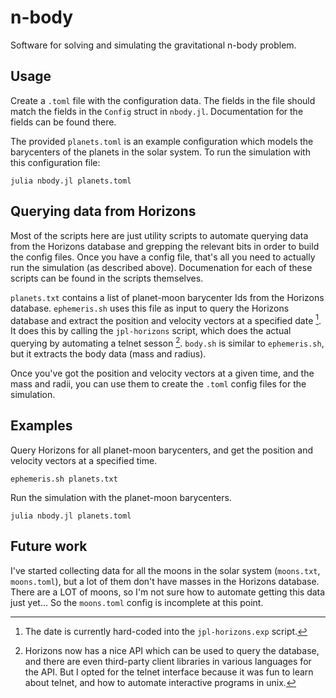 # n-body

Software for solving and simulating the gravitational n-body problem.

## Usage

Create a `.toml` file with the configuration data. The fields in the file
should match the fields in the `Config` struct in `nbody.jl`. Documentation
for the fields can be found there.

The provided `planets.toml` is an example configuration which models the
barycenters of the planets in the solar system. To run the simulation with
this configuration file:

    julia nbody.jl planets.toml

## Querying data from Horizons

Most of the scripts here are just utility scripts to automate querying data
from the Horizons database and grepping the relevant bits in order to build
the config files. Once you have a config file, that's all you need to actually
run the simulation (as described above). Documenation for each of these scripts
can be found in the scripts themselves.

`planets.txt` contains a list of planet-moon barycenter Ids from the Horizons
database. `ephemeris.sh` uses this file as input to query the Horizons database
and extract the position and velocity vectors at a specified date [^1]. It does
this by calling the `jpl-horizons` script, which does the actual querying by
automating a telnet sesson [^2]. `body.sh` is similar to `ephemeris.sh`, but it
extracts the body data (mass and radius).

Once you've got the position and velocity vectors at a given time, and the mass
and radii, you can use them to create the `.toml` config files for the
simulation.

## Examples

Query Horizons for all planet-moon barycenters, and get the position and
velocity vectors at a specified time.

    ephemeris.sh planets.txt

Run the simulation with the planet-moon barycenters.

    julia nbody.jl planets.toml

## Future work

I've started collecting data for all the moons in the solar system
(`moons.txt`, `moons.toml`), but a lot of them don't have masses in the
Horizons database. There are a LOT of moons, so I'm not sure how to automate
getting this data just yet... So the `moons.toml` config is incomplete at this
point.

[^1]: The date is currently hard-coded into the `jpl-horizons.exp` script.

[^2]: Horizons now has a nice API which can be used to query the database, and
    there are even third-party client libraries in various languages for the
    API. But I opted for the telnet interface because it was fun to learn about
    telnet, and how to automate interactive programs in unix.

